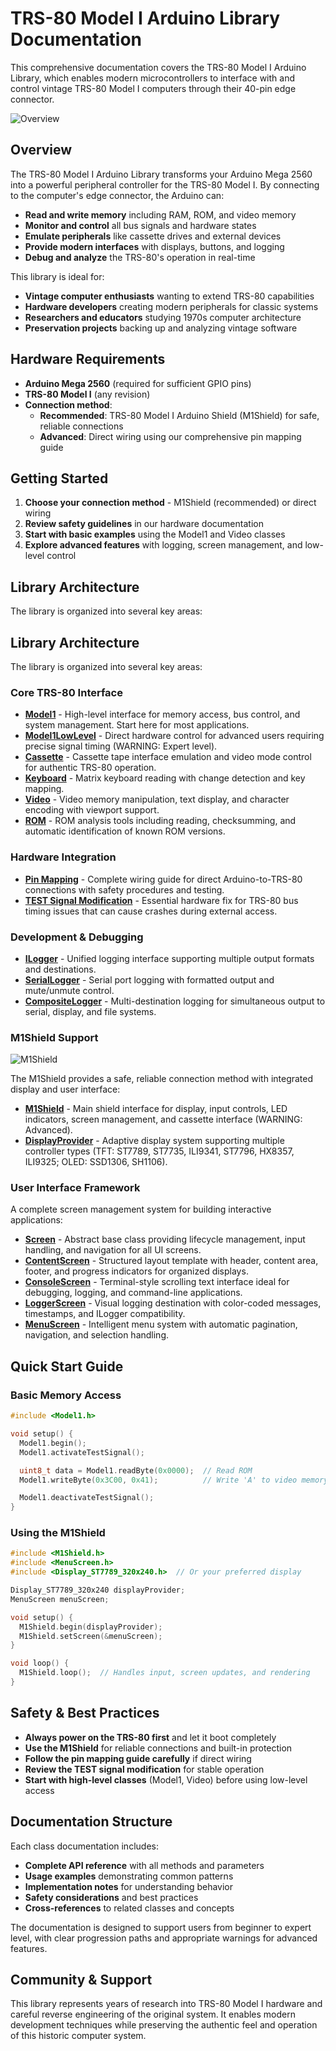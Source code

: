 # TRS-80 Model I Arduino Library Documentation

This comprehensive documentation covers the TRS-80 Model I Arduino Library, which enables modern microcontrollers to interface with and control vintage TRS-80 Model I computers through their 40-pin edge connector.

![Overview](../Images/Overview.png)

## Overview

The TRS-80 Model I Arduino Library transforms your Arduino Mega 2560 into a powerful peripheral controller for the TRS-80 Model I. By connecting to the computer's edge connector, the Arduino can:

- **Read and write memory** including RAM, ROM, and video memory
- **Monitor and control** all bus signals and hardware states
- **Emulate peripherals** like cassette drives and external devices
- **Provide modern interfaces** with displays, buttons, and logging
- **Debug and analyze** the TRS-80's operation in real-time

This library is ideal for:

- **Vintage computer enthusiasts** wanting to extend TRS-80 capabilities
- **Hardware developers** creating modern peripherals for classic systems
- **Researchers and educators** studying 1970s computer architecture
- **Preservation projects** backing up and analyzing vintage software

## Hardware Requirements

- **Arduino Mega 2560** (required for sufficient GPIO pins)
- **TRS-80 Model I** (any revision)
- **Connection method**:
  - **Recommended**: TRS-80 Model I Arduino Shield (M1Shield) for safe, reliable connections
  - **Advanced**: Direct wiring using our comprehensive pin mapping guide

## Getting Started

1. **Choose your connection method** - M1Shield (recommended) or direct wiring
2. **Review safety guidelines** in our hardware documentation
3. **Start with basic examples** using the Model1 and Video classes
4. **Explore advanced features** with logging, screen management, and low-level control

## Library Architecture

The library is organized into several key areas:

## Library Architecture

The library is organized into several key areas:

### Core TRS-80 Interface

- [**Model1**](Model1.md) - High-level interface for memory access, bus control, and system management. Start here for most applications.
- [**Model1LowLevel**](Model1LowLevel.md) - Direct hardware control for advanced users requiring precise signal timing (WARNING: Expert level).
- [**Cassette**](Cassette.md) - Cassette tape interface emulation and video mode control for authentic TRS-80 operation.
- [**Keyboard**](Keyboard.md) - Matrix keyboard reading with change detection and key mapping.
- [**Video**](Video.md) - Video memory manipulation, text display, and character encoding with viewport support.
- [**ROM**](ROM.md) - ROM analysis tools including reading, checksumming, and automatic identification of known ROM versions.

### Hardware Integration

- [**Pin Mapping**](PinMapping.md) - Complete wiring guide for direct Arduino-to-TRS-80 connections with safety procedures and testing.
- [**TEST Signal Modification**](TESTMod.md) - Essential hardware fix for TRS-80 bus timing issues that can cause crashes during external access.

### Development & Debugging

- [**ILogger**](ILogger.md) - Unified logging interface supporting multiple output formats and destinations.
- [**SerialLogger**](SerialLogger.md) - Serial port logging with formatted output and mute/unmute control.
- [**CompositeLogger**](CompositeLogger.md) - Multi-destination logging for simultaneous output to serial, display, and file systems.

### M1Shield Support

![M1Shield](../Images/M1Shield.png)

The M1Shield provides a safe, reliable connection method with integrated display and user interface:

- [**M1Shield**](M1Shield.md) - Main shield interface for display, input controls, LED indicators, screen management, and cassette interface (WARNING: Advanced).
- [**DisplayProvider**](DisplayProvider.md) - Adaptive display system supporting multiple controller types (TFT: ST7789, ST7735, ILI9341, ST7796, HX8357, ILI9325; OLED: SSD1306, SH1106).

### User Interface Framework

A complete screen management system for building interactive applications:

- [**Screen**](Screen.md) - Abstract base class providing lifecycle management, input handling, and navigation for all UI screens.
- [**ContentScreen**](ContentScreen.md) - Structured layout template with header, content area, footer, and progress indicators for organized displays.
- [**ConsoleScreen**](ConsoleScreen.md) - Terminal-style scrolling text interface ideal for debugging, logging, and command-line applications.
- [**LoggerScreen**](LoggerScreen.md) - Visual logging destination with color-coded messages, timestamps, and ILogger compatibility.
- [**MenuScreen**](MenuScreen.md) - Intelligent menu system with automatic pagination, navigation, and selection handling.

## Quick Start Guide

### Basic Memory Access

```cpp
#include <Model1.h>

void setup() {
  Model1.begin();
  Model1.activateTestSignal();

  uint8_t data = Model1.readByte(0x0000);  // Read ROM
  Model1.writeByte(0x3C00, 0x41);          // Write 'A' to video memory

  Model1.deactivateTestSignal();
}
```

### Using the M1Shield

```cpp
#include <M1Shield.h>
#include <MenuScreen.h>
#include <Display_ST7789_320x240.h>  // Or your preferred display

Display_ST7789_320x240 displayProvider;
MenuScreen menuScreen;

void setup() {
  M1Shield.begin(displayProvider);
  M1Shield.setScreen(&menuScreen);
}

void loop() {
  M1Shield.loop();  // Handles input, screen updates, and rendering
}
```

## Safety & Best Practices

- **Always power on the TRS-80 first** and let it boot completely
- **Use the M1Shield** for reliable connections and built-in protection
- **Follow the pin mapping guide carefully** if direct wiring
- **Review the TEST signal modification** for stable operation
- **Start with high-level classes** (Model1, Video) before using low-level access

## Documentation Structure

Each class documentation includes:

- **Complete API reference** with all methods and parameters
- **Usage examples** demonstrating common patterns
- **Implementation notes** for understanding behavior
- **Safety considerations** and best practices
- **Cross-references** to related classes and concepts

The documentation is designed to support users from beginner to expert level, with clear progression paths and appropriate warnings for advanced features.

## Community & Support

This library represents years of research into TRS-80 Model I hardware and careful reverse engineering of the original system. It enables modern development techniques while preserving the authentic feel and operation of this historic computer system.
